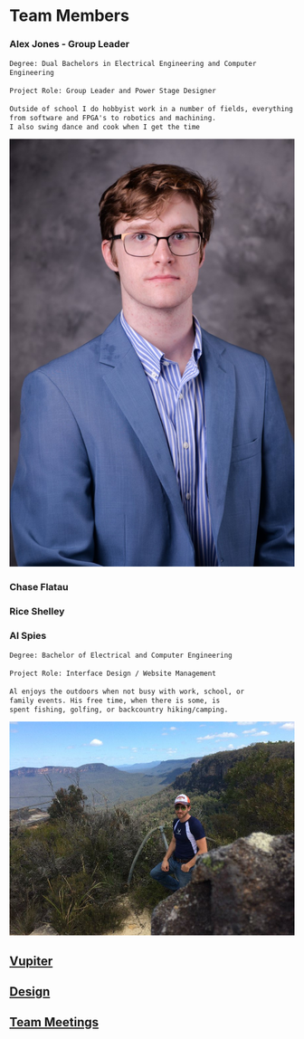 # Team Members

### Alex Jones - Group Leader 
```
Degree: Dual Bachelors in Electrical Engineering and Computer Engineering

Project Role: Group Leader and Power Stage Designer

Outside of school I do hobbyist work in a number of fields, everything from software and FPGA's to robotics and machining. 
I also swing dance and cook when I get the time
```
<img src="Pictures/Alex.jpg" class="img-responsive" alt="">

### Chase Flatau 

### Rice Shelley 

### Al Spies
```
Degree: Bachelor of Electrical and Computer Engineering

Project Role: Interface Design / Website Management

Al enjoys the outdoors when not busy with work, school, or
family events. His free time, when there is some, is 
spent fishing, golfing, or backcountry hiking/camping.
```
<img src="Pictures/Al.jpg" class="img-responsive" alt="">

## [Vupiter](https://ams0187.github.io/Vupiter/) 

## [Design](https://ams0187.github.io/Vupiter/design)

## [Team Meetings](https://ams0187.github.io/Vupiter/minutes)
